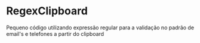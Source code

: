 # RegexClipboard

Pequeno código utilizando expressão regular para a validação no padrão de email's e telefones a partir do clipboard

